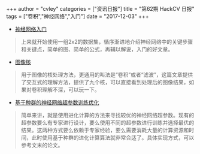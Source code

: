 +++
author = "cvley"
categories = ["资讯日报"]
title = "第62期 HackCV 日报"
tags = ["卷积","神经网络","入门"]
date = "2017-12-03"
+++

- [神经网络入门](http://blog.kaggle.com/2017/11/27/introduction-to-neural-networks/?from=hackcv&hmsr=hackcv.com&utm_medium=hackcv.com&utm_source=hackcv.com)

> 上来就开始使用一组2x2的数据集，循序渐进地介绍神经网络中的关键步骤和关键点，简单的图、简单的公式，再辅以解说，入门的好文章。

- [图像核](http://setosa.io/ev/image-kernels/?from=hackcv&hmsr=hackcv.com&utm_medium=hackcv.com&utm_source=hackcv.com)

> 用于图像的核处理方法，更通用的叫法是“卷积”或者“滤波”，这篇文章提供了交互式的理解方法，提供了九个核，可以直接看到处理后的图像结果，如果对卷积理解不深，可以玩一下。

- [基于种群的神经网络超参数训练优化](https://deepmind.com/blog/population-based-training-neural-networks/?from=hackcv&hmsr=hackcv.com&utm_medium=hackcv.com&utm_source=hackcv.com)

> 简单来讲，就是使用进化计算的方法来寻找较优的神经网络超参数。现有的超参数要么有专家进行设计，要么使用不同的超参数进行训练并选择最优的结果。这两种方式要么依赖于专家经验，要么需要消耗大量的计算资源和时间，此时使用基于种群的进化计算算法就非常合适了。具体实现方式，可以参考文末的论文。

